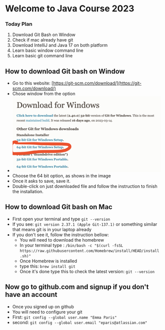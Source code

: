 # Welcome to Java Course 2023
### Today Plan
1. Download Git Bash on Window
2. Check if mac already have git
3. Download IntelliJ and Java 17 on both platform 
4. Learn basic window command line 
5. Learn basic git command line

## How to download Git bash on Window
- Go to this website: [https://git-scm.com/download/](https://git-scm.com/download/)
- Chose window from the option
- ![gitImage.png](https://github.com/anishniroula1/entireAcademyAssignments/raw/main/src/main/java/com/entireAcademy/Day1/IntroductionTool/gitImage.png)
- Choose the 64 bit option, as shows in the image
- Once it asks to save, save it.
- Double-click on just downloaded file and follow the instruction to finish the installation.

## How to download Git bash on Mac
- First open your terminal and type `git --version`
- If you see: `git version 2.37.1 (Apple Git-137.1)` or something similar that means git is in your laptop already
- If you don't see it, follow the instruction bellow:
  - You will need to download the homebrew
  - In your terminal type : `/bin/bash -c "$(curl -fsSL https://raw.githubusercontent.com/Homebrew/install/HEAD/install.sh)"`
  - Once Homebrew is installed
  - type this: `brew install git`
  - Once it's done type this to check the latest version: `git --version`

## Now go to github.com and signup if you don't have an account
- Once you signed up on github
- You will need to configure your git
- First: `git config --global user.name "Emma Paris"`
- second: `git config --global user.email "eparis@atlassian.com"`
